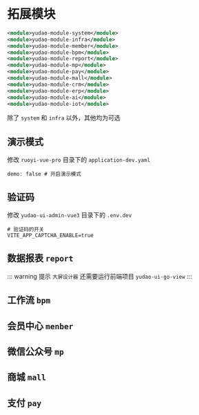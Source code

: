 # 拓展模块
``` xml
<module>yudao-module-system</module>
<module>yudao-module-infra</module>
<module>yudao-module-member</module>
<module>yudao-module-bpm</module>
<module>yudao-module-report</module>
<module>yudao-module-mp</module>
<module>yudao-module-pay</module>
<module>yudao-module-mall</module>
<module>yudao-module-crm</module>
<module>yudao-module-erp</module>
<module>yudao-module-ai</module>
<module>yudao-module-iot</module>
```
除了 `system` 和 `infra` 以外，其他均为可选

## 演示模式

修改 `ruoyi-vue-pro` 目录下的 `application-dev.yaml` 

```
demo: false # 开启演示模式
```

## 验证码

修改 `yudao-ui-admin-vue3` 目录下的 `.env.dev` 

```
# 验证码的开关
VITE_APP_CAPTCHA_ENABLE=true
```

## 数据报表 `report`

<!-- 执行对应 `报表设计器` 的SQL脚本 [go-view.sql](/sql/report/go-view.sql) ，以及对应 `大屏设计器` 的SQL脚本 [jimureport.mysql5.7.create.sql](/sql/report/jimureport.mysql5.7.create.sql)  -->
 
::: warning 提示
`大屏设计器` 还需要运行前端项目 `yudao-ui-go-view`
:::

## 工作流 `bpm`

<!-- 执行对应 `工作流` 的SQL脚本 [bpm-2024-10-07.sql](/sql/bpm/bpm-2024-10-07.sql){target="_blank"} -->

## 会员中心 `menber`

<!-- 执行对应 `会员中心` 的SQL脚本 [member-2024-01-18.sql](/sql/member/member-2024-01-18.sql){target="_blank"} -->

## 微信公众号 `mp`

<!-- 执行对应 `微信公众号` 的SQL脚本 [mp-2024-05-29.sql](/sql/mp/mp-2024-05-29.sql){target="_blank"} -->

## 商城 `mall`

<!-- 执行对应 `微信公众号` 的SQL脚本 [mall-2024-10-05.sql](/sql/mall/mall-2024-10-05.sql){target="_blank"} -->

## 支付 `pay`

<!-- 执行对应 `微信公众号` 的SQL脚本 [pay-2024-08.sql](/sql/pay/pay-2024-08.sql){target="_blank"} -->